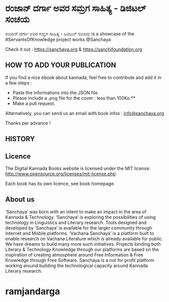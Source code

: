 # ರಂಜಾನ್ ದರ್ಗಾ ಅವರ ಸಮ್ರಗ ಸಾಹಿತ್ಯ - ಡಿಜಿಟಲ್ ಸಂಚಯ

ರಂಜಾನ್ ದರ್ಗಾ ಅವರ ಸಮ್ರಗ ಸಾಹಿತ್ಯ - ಡಿಜಿಟಲ್ ಸಂಚಯ is a showcase of the #ServantsOfKnowledge project works @Sanchaya

Check it out : https://sanchaya.org & https://sanchifoundation.org

## HOW TO ADD YOUR PUBLICATION

If you find a nice ebook about kannada, feel free to contribute and add it in a few steps :

- Paste the informations into the JSON file.
- Please include a .png file for the cover : less than 100Ko.**
- Make a pull request.

Alternatively, you can send us an email with book infos : info@sanchaya.org

Thanks per advance !

## HISTORY


## Licence

The Digital Kannada Books website is licensed under the MIT license: http://www.opensource.org/licenses/mit-license.php

Each book has its own licence, see book homepage.

## About us
‘Sanchaya’ was born with an intent to make an impact in the area of Kannada & Technology. ‘Sanchaya’ is exploring the possibilities of using technology in Linguistics and Literary research. Tools designed and developed by ‘Sanchaya’ is available for the larger community through Internet and Mobile platforms. ‘Vachana Sanchaya’ is a platform built to enable research on Vachana Literature which is already available for public. We have dreams to build many more such initiatives. Projects binding both Literary & Technology Knowledge through our platforms are based on the inspiration of creating atmosphere around Free Information & Free Knowledge through Free Software. Sanchaya is a not for profit platform working around building the technological capacity around Kannada Literary research.
# ramjandarga
